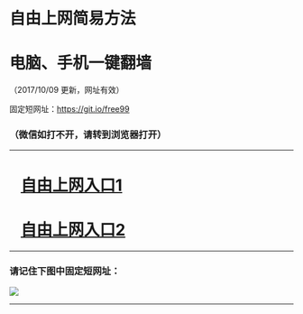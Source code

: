 ﻿# 自由上网简易方法

# 电脑、手机一键翻墙

（2017/10/09 更新，网址有效）

固定短网址：https://git.io/free99

### （微信如打不开，请转到浏览器打开）


***





# &nbsp;&nbsp; <a href="http://ft1796125078.fwq-tz-1001.info/fwqtz01.html?t=1009001796 " target="_blank">自由上网入口1</a>
# &nbsp;&nbsp; <a href="http://ft2041826080.fwq-tz-1002.info/fwqtz02.html?t=10090014099 " target="_blank">自由上网入口2</a>
***

### 请记住下图中固定短网址：

<img src="https://s3-us-west-2.amazonaws.com/fwq-1001/yjfq-20170905okok.png" /> 


***

